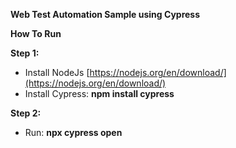 **Web Test Automation Sample using Cypress**

**How To Run**

**Step 1:** 

 - Install NodeJs 
   [https://nodejs.org/en/download/](https://nodejs.org/en/download/)  
 - Install Cypress: **npm install cypress**  

**Step 2:**
 - Run: **npx cypress open** 
